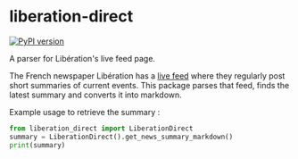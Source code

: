 # liberation-direct
[![PyPI version](https://badge.fury.io/py/liberation-direct.svg)](https://badge.fury.io/py/liberation-direct)

A parser for Libération's live feed page. 

The French newspaper Libération has a [live feed](http://www.liberation.fr/direct) where they regularly post short summaries of current events.
This package parses that feed, finds the latest summary and converts it into markdown. 

Example usage to retrieve the summary : 

```python
from liberation_direct import LiberationDirect
summary = LiberationDirect().get_news_summary_markdown()
print(summary)
```



